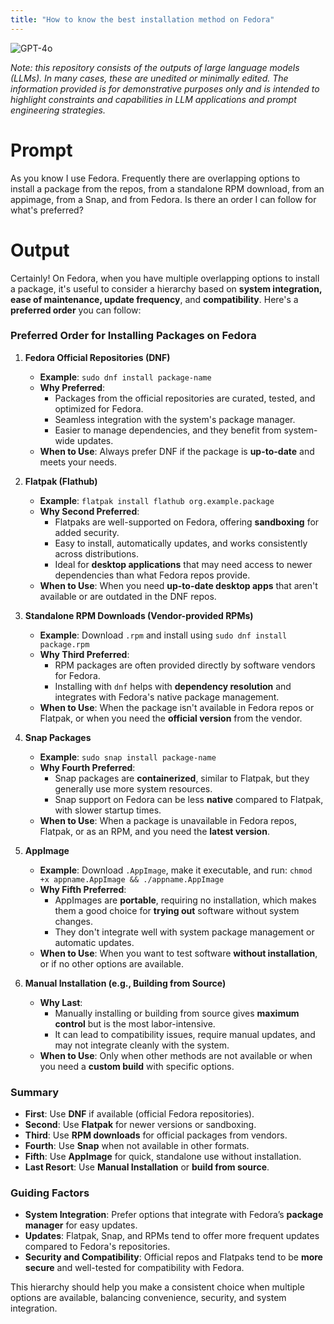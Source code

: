 ```yaml
---
title: "How to know the best installation method on Fedora"
---
```

![GPT-4o](https://img.shields.io/badge/GPT--4o-3333FF?style=for-the-badge&logo=openai&logoColor=white)



*Note: this repository consists of the outputs of large language models (LLMs). In many cases, these are unedited or minimally edited. The information provided is for demonstrative purposes only and is intended to highlight constraints and capabilities in LLM applications and prompt engineering strategies.*


# Prompt

As you know I use Fedora. Frequently there are overlapping options to install a package from the repos, from a standalone RPM download, from an appimage, from a Snap, and from Fedora. Is there an order I can follow for what's preferred?

# Output

Certainly! On Fedora, when you have multiple overlapping options to install a package, it's useful to consider a hierarchy based on **system integration, ease of maintenance, update frequency**, and **compatibility**. Here's a **preferred order** you can follow:

### **Preferred Order for Installing Packages on Fedora**

1. **Fedora Official Repositories (DNF)**
   - **Example**: `sudo dnf install package-name`
   - **Why Preferred**: 
     - Packages from the official repositories are curated, tested, and optimized for Fedora.
     - Seamless integration with the system's package manager.
     - Easier to manage dependencies, and they benefit from system-wide updates.
   - **When to Use**: Always prefer DNF if the package is **up-to-date** and meets your needs.

2. **Flatpak (Flathub)**
   - **Example**: `flatpak install flathub org.example.package`
   - **Why Second Preferred**:
     - Flatpaks are well-supported on Fedora, offering **sandboxing** for added security.
     - Easy to install, automatically updates, and works consistently across distributions.
     - Ideal for **desktop applications** that may need access to newer dependencies than what Fedora repos provide.
   - **When to Use**: When you need **up-to-date desktop apps** that aren't available or are outdated in the DNF repos.

3. **Standalone RPM Downloads (Vendor-provided RPMs)**
   - **Example**: Download `.rpm` and install using `sudo dnf install package.rpm`
   - **Why Third Preferred**:
     - RPM packages are often provided directly by software vendors for Fedora.
     - Installing with `dnf` helps with **dependency resolution** and integrates with Fedora's native package management.
   - **When to Use**: When the package isn't available in Fedora repos or Flatpak, or when you need the **official version** from the vendor.

4. **Snap Packages**
   - **Example**: `sudo snap install package-name`
   - **Why Fourth Preferred**:
     - Snap packages are **containerized**, similar to Flatpak, but they generally use more system resources.
     - Snap support on Fedora can be less **native** compared to Flatpak, with slower startup times.
   - **When to Use**: When a package is unavailable in Fedora repos, Flatpak, or as an RPM, and you need the **latest version**.

5. **AppImage**
   - **Example**: Download `.AppImage`, make it executable, and run: `chmod +x appname.AppImage && ./appname.AppImage`
   - **Why Fifth Preferred**:
     - AppImages are **portable**, requiring no installation, which makes them a good choice for **trying out** software without system changes.
     - They don't integrate well with system package management or automatic updates.
   - **When to Use**: When you want to test software **without installation**, or if no other options are available.

6. **Manual Installation (e.g., Building from Source)**
   - **Why Last**:
     - Manually installing or building from source gives **maximum control** but is the most labor-intensive.
     - It can lead to compatibility issues, require manual updates, and may not integrate cleanly with the system.
   - **When to Use**: Only when other methods are not available or when you need a **custom build** with specific options.

### **Summary**
- **First**: Use **DNF** if available (official Fedora repositories).
- **Second**: Use **Flatpak** for newer versions or sandboxing.
- **Third**: Use **RPM downloads** for official packages from vendors.
- **Fourth**: Use **Snap** when not available in other formats.
- **Fifth**: Use **AppImage** for quick, standalone use without installation.
- **Last Resort**: Use **Manual Installation** or **build from source**.

### **Guiding Factors**
- **System Integration**: Prefer options that integrate with Fedora’s **package manager** for easy updates.
- **Updates**: Flatpak, Snap, and RPMs tend to offer more frequent updates compared to Fedora's repositories.
- **Security and Compatibility**: Official repos and Flatpaks tend to be **more secure** and well-tested for compatibility with Fedora.

This hierarchy should help you make a consistent choice when multiple options are available, balancing convenience, security, and system integration.